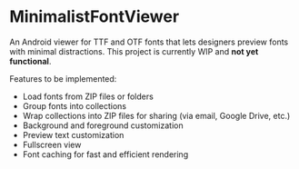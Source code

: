# MinimalistFontViewer

An Android viewer for TTF and OTF fonts that lets designers preview fonts with minimal distractions. This project is currently WIP and **not yet functional**.

Features to be implemented:
* Load fonts from ZIP files or folders
* Group fonts into collections
* Wrap collections into ZIP files for sharing (via email, Google Drive, etc.)
* Background and foreground customization
* Preview text customization
* Fullscreen view
* Font caching for fast and efficient rendering
